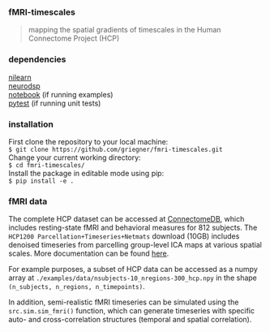 ### fMRI-timescales
> mapping the spatial gradients of timescales in the Human Connectome Project (HCP)

### dependencies
[nilearn](https://github.com/nilearn/nilearn)  
[neurodsp](https://github.com/neurodsp-tools/neurodsp)  
[notebook](https://github.com/jupyter/notebook) (if running examples)  
[pytest](https://github.com/pytest-dev/pytest/) (if running unit tests)  

### installation
First clone the repository to your local machine:  
`$ git clone https://github.com/griegner/fmri-timescales.git`  
Change your current working directory:  
`$ cd fmri-timescales/`  
Install the package in editable mode using pip:  
`$ pip install -e .`  

### fMRI data
The complete HCP dataset can be accessed at [ConnectomeDB](https://db.humanconnectome.org/app/template/Login.vm;jsessionid=07FB635B78590A7214F2DB247B57D052), which includes resting-state fMRI and behavioral measures for 812 subjects. The `HCP1200 Parcellation+Timeseries+Netmats` download (10GB) includes denoised timeseries from parcelling group-level ICA maps at various spatial scales. More documentation can be found [here](https://www.humanconnectome.org/storage/app/media/documentation/s1200/HCP1200-DenseConnectome+PTN+Appendix-July2017.pdf).  

For example purposes, a subset of HCP data can be accessed as a numpy array at `./examples/data/nsubjects-10_nregions-300_hcp.npy` in the shape `(n_subjects, n_regions, n_timepoints)`.  

In addition, semi-realistic fMRI timeseries can be simulated using the `src.sim.sim_fmri()` function, which can generate timeseries with specific auto- and cross-correlation structures (temporal and spatial correlation). 

